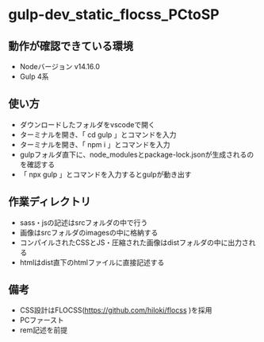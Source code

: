 # gulp-dev_static_flocss_PCtoSP

## 動作が確認できている環境
- Nodeバージョン v14.16.0
- Gulp 4系

## 使い方
- ダウンロードしたフォルダをvscodeで開く
- ターミナルを開き、「 cd gulp 」とコマンドを入力
- ターミナルを開き、「 npm i 」とコマンドを入力
- gulpフォルダ直下に、node_modulesとpackage-lock.jsonが生成されるのを確認する
- 「 npx gulp 」とコマンドを入力するとgulpが動き出す

## 作業ディレクトリ
- sass・jsの記述はsrcフォルダの中で行う
- 画像はsrcフォルダのimagesの中に格納する
- コンパイルされたCSSとJS・圧縮された画像はdistフォルダの中に出力される
- htmlはdist直下のhtmlファイルに直接記述する

## 備考
- CSS設計はFLOCSS(https://github.com/hiloki/flocss )を採用
- PCファースト
- rem記述を前提
